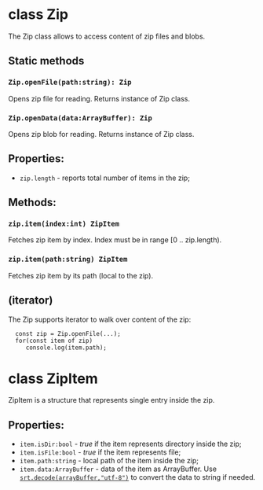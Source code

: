 # class Zip

The Zip class allows to access content of zip files and blobs.

## Static methods

### `Zip.openFile(path:string): Zip`

Opens zip file for reading. Returns instance of Zip class.

### `Zip.openData(data:ArrayBuffer): Zip`

Opens zip blob for reading. Returns instance of Zip class.

## Properties:

* `zip.length` - reports total number of items in the zip;

## Methods:

### `zip.item(index:int) ZipItem`

Fetches zip item by index. Index must be in range [0 .. zip.length).

### `zip.item(path:string) ZipItem`

Fetches zip item by its path (local to the zip).

## (iterator)

The Zip supports iterator to walk over content of the zip:

```JS
  const zip = Zip.openFile(...);
  for(const item of zip) 
     console.log(item.path);
```

# class ZipItem

ZipItem is a structure that represents single entry inside the zip.

## Properties:

* `item.isDir:bool` - _true_ if the item represents directory inside the zip;
* `item.isFile:bool` - _true_ if the item represents file;
* `item.path:string` - local path of the item inside the zip;
* `item.data:ArrayBuffer` - data of the item as ArrayBuffer. Use [`srt.decode(arrayBuffer,"utf-8")`](module-sciter.md) to convert the data to string if needed.


